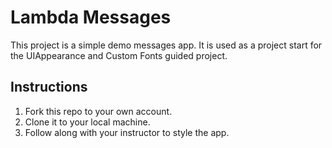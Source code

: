 # Lambda Messages

This project is a simple demo messages app. It is used as a project start for the UIAppearance and Custom Fonts guided project.

## Instructions

1. Fork this repo to your own account.
2. Clone it to your local machine.
3. Follow along with your instructor to style the app.